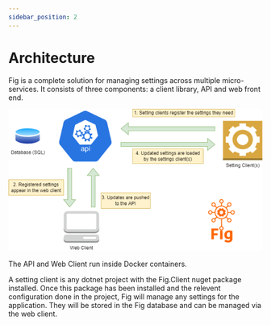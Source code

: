 ```yaml
---
sidebar_position: 2
---
```


# Architecture

Fig is a complete solution for managing settings across multiple micro-services. It consists of three components: a client library, API and web front end. 

![fig_diagram](../../static/img/fig_diagram.png)

The API and Web Client run inside Docker containers.

A setting client is any dotnet project with the Fig.Client nuget package installed. Once this package has been installed and the relevent configuration done in the project, Fig will manage any settings for the application. They will be stored in the Fig database and can be managed via the web client.